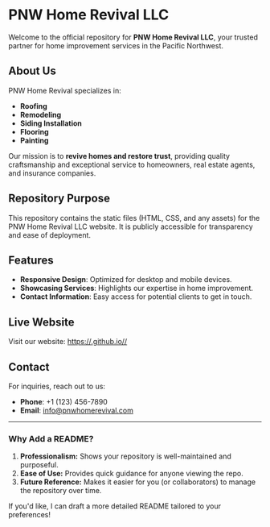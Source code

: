 # PNW Home Revival LLC

Welcome to the official repository for **PNW Home Revival LLC**, your trusted partner for home improvement services in the Pacific Northwest.

## About Us
PNW Home Revival specializes in:
- **Roofing**
- **Remodeling**
- **Siding Installation**
- **Flooring**
- **Painting**

Our mission is to **revive homes and restore trust**, providing quality craftsmanship and exceptional service to homeowners, real estate agents, and insurance companies.

## Repository Purpose
This repository contains the static files (HTML, CSS, and any assets) for the PNW Home Revival LLC website. It is publicly accessible for transparency and ease of deployment.

## Features
- **Responsive Design**: Optimized for desktop and mobile devices.
- **Showcasing Services**: Highlights our expertise in home improvement.
- **Contact Information**: Easy access for potential clients to get in touch.

## Live Website
Visit our website: [https://<your-username>.github.io/<repository-name>/](#)

## Contact
For inquiries, reach out to us:
- **Phone**: +1 (123) 456-7890
- **Email**: info@pnwhomerevival.com

---

### **Why Add a README?**
1. **Professionalism:** Shows your repository is well-maintained and purposeful.  
2. **Ease of Use:** Provides quick guidance for anyone viewing the repo.  
3. **Future Reference:** Makes it easier for you (or collaborators) to manage the repository over time.  

If you'd like, I can draft a more detailed README tailored to your preferences!
